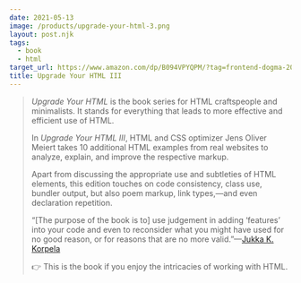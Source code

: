 ```yaml
---
date: 2021-05-13
image: /products/upgrade-your-html-3.png
layout: post.njk
tags:
  - book
  - html
target_url: https://www.amazon.com/dp/B094VPYQPM/?tag=frontend-dogma-20
title: Upgrade Your HTML III
---
```

> _Upgrade Your HTML_ is the book series for HTML craftspeople and minimalists. It stands for everything that leads to more effective and efficient use of HTML.
>
> In _Upgrade Your HTML III_, HTML and CSS optimizer Jens Oliver Meiert takes 10 additional HTML examples from real websites to analyze, explain, and improve the respective markup.
>
> Apart from discussing the appropriate use and subtleties of HTML elements, this edition touches on code consistency, class use, bundler output, but also poem markup, link types,—and even declaration repetition.
>
> “[The purpose of the book is to] use judgement in adding ‘features’ into your code and even to reconsider what you might have used for no good reason, or for reasons that are no more valid.”—[Jukka K. Korpela](https://jkorpela.fi/)
>
> 👉 This is the book if you enjoy the intricacies of working with HTML.